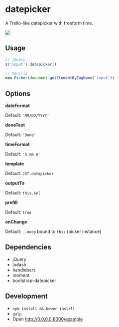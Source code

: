 # datepicker

A Trello-like datepicker with freeform time.

![](http://cl.ly/image/0r0w001L3a0o/datepicker.mov.gif)

## Usage

```javascript
// jQuery
$('input').datepicker()

// Vanilla
new Picker(document.getElementByTagName('input'))
```

## Options

**dateFormat**

Default: `'MM/DD/YYYY'`

**doneText**

Default: `'Done'`

**timeFormat**

Default: `'h:mm A'`

**template**

Default: `JST.datepicker`

**outputTo**

Default: `this.$el`

**prefill**

Default: `true`

**onChange**

Default: `_.noop` bound to `this` (picker instance)

## Dependencies

* jQuery
* lodash
* handlebars
* moment
* bootstrap-datepicker

## Development

* `npm install && bower install`
* `gulp`
* Open http://0.0.0.0:8000/example
